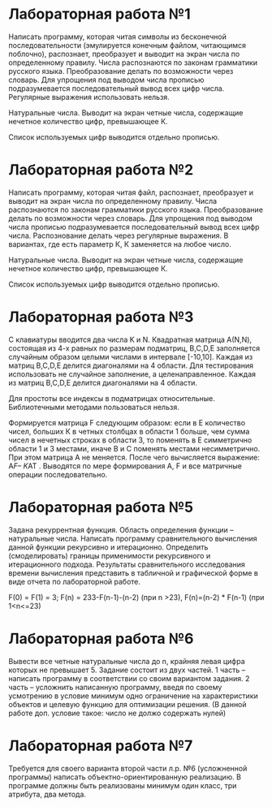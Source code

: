 # Лабораторная работа №1
Написать программу, которая читая символы из бесконечной последовательности (эмулируется конечным файлом, читающимся поблочно), распознает, преобразует и выводит на экран числа по определенному правилу. Числа распознаются по законам грамматики русского языка. Преобразование делать по возможности через словарь. Для упрощения под выводом числа прописью подразумевается последовательный вывод всех цифр числа. Регулярные выражения использовать нельзя.

Натуральные числа. Выводит на экран четные числа, содержащие нечетное количество цифр, превышающее К.

Список используемых цифр выводится отдельно прописью.

# Лабораторная работа №2
Написать программу, которая читая файл, распознает, преобразует и выводит на экран числа по определенному правилу. Числа распознаются по законам грамматики русского языка. Преобразование делать по возможности через словарь. Для упрощения под выводом числа прописью подразумевается последовательный вывод всех цифр числа. Распознование делать через регулярные выражения. В вариантах, где есть параметр К, К заменяется на любое число.

Натуральные числа. Выводит на экран четные числа, содержащие нечетное количество цифр, превышающее К.

Список используемых цифр выводится отдельно прописью.

# Лабораторная работа №3
С клавиатуры вводится два числа K и N. Квадратная матрица А(N,N), состоящая из 4-х равных по размерам подматриц, B,C,D,E заполняется случайным образом целыми числами в интервале [-10,10]. Каждая из матриц B,C,D,E делится диагоналями на 4 области. Для тестирования использовать не случайное заполнение, а целенаправленное. Каждая из матриц B,C,D,E делится диагоналями на 4 области.

Для простоты все индексы в подматрицах относительные. Библиотечными методами пользоваться нельзя.

Формируется матрица F следующим образом: если в Е количество чисел, больших К в четных столбцах в области 1 больше, чем сумма чисел в нечетных строках в области 3, то поменять в Е симметрично области 1 и 3 местами, иначе В и С поменять местами несимметрично. При этом матрица А не меняется. После чего вычисляется выражение: A*F– K*AT . Выводятся по мере формирования А, F и все матричные операции последовательно.

# Лабораторная работа №5
Задана рекуррентная функция. Область определения функции – натуральные числа. Написать программу сравнительного вычисления данной функции рекурсивно и итерационно. Определить (смоделировать) границы применимости рекурсивного и итерационного подхода. Результаты сравнительного исследования времени вычисления представить в табличной и графической форме в виде отчета по лабораторной работе.

F(0) = F(1) = 3; F(n) = 233-F(n-1)-(n-2) (при n >23), F(n)=(n-2) * F(n-1) (при 1<n<=23)

# Лабораторная работа №6
Вывести все четные натуральные числа до n, крайняя левая цифра которых не превышает 5.
Задание состоит из двух частей. 
1 часть – написать программу в соответствии со своим вариантом задания.
2 часть – усложнить написанную программу, введя по своему усмотрению в условие минимум одно ограничение на характеристики объектов и целевую функцию для оптимизации решения. (В данной работе доп. условие такое: число не должо содержать нулей)

# Лабораторная работа №7
Требуется для своего варианта второй части л.р. №6 (усложненной программы) написать объектно-ориентированную реализацию. 
В программе должны быть реализованы минимум один класс, три атрибута, два метода.
